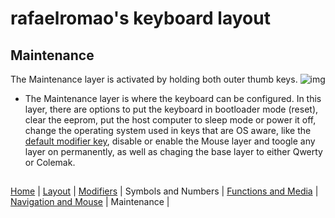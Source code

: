 # rafaelromao's keyboard layout

## Maintenance
The Maintenance layer is activated by holding both outer thumb keys.
![img](https://i.imgur.com/8mNeLvh.png)
- The Maintenance layer is where the keyboard can be configured. In this layer, there are options to put the keyboard in bootloader mode (reset), clear the eeprom, put the host computer to sleep mode or power it off, change the operating system used in keys that are OS aware, like the [default modifier key](modifiers.md), disable or enable the Mouse layer and toogle any layer on permanently, as well as chaging the base layer to either Qwerty or Colemak.

##
[Home](../readme.md) | 
[Layout](layout.md) |
[Modifiers](modifiers.md) |
Symbols and Numbers |
[Functions and Media](functions.md) | 
[Navigation and Mouse](navigation.md) |
Maintenance |
